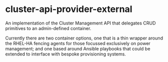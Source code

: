 # cluster-api-provider-external
An implementation of the Cluster Management API that delegates CRUD primitives to an admin-defined container.

Currently there are two container options, 
one that is a thin wrapper around the RHEL-HA fencing agents for those focussed exclusively on power management;
and one based around Ansible playbooks that could be extended to interface with bespoke provisioning systems.
